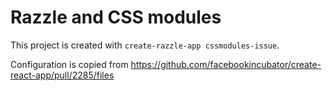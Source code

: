 # Razzle and CSS modules

This project is created with `create-razzle-app cssmodules-issue`.

Configuration is copied from https://github.com/facebookincubator/create-react-app/pull/2285/files
